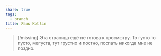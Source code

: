 ```yaml
---
share: true
tags:
  - branch
title: Язык Kotlin
---
```


> [!missing] 
> Эта страница ещё не готова к просмотру. То густо то пусто, мегуста, тут грустно и постно, поспать никогда мне не поздно.

